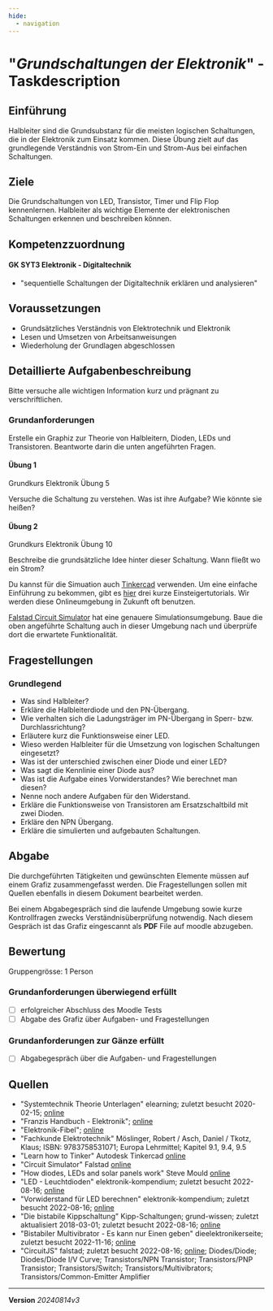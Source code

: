 ```yaml
---
hide:
  - navigation
---
```


# "*Grundschaltungen der Elektronik*" - Taskdescription

## Einführung
Halbleiter sind die Grundsubstanz für die meisten logischen Schaltungen, die in der Elektronik zum Einsatz kommen. Diese Übung zielt auf das grundlegende Verständnis von Strom-Ein und Strom-Aus bei einfachen Schaltungen.

## Ziele
Die Grundschaltungen von LED, Transistor, Timer und Flip Flop kennenlernen. Halbleiter als wichtige Elemente der elektronischen Schaltungen erkennen und beschreiben können.

## Kompetenzzuordnung

#### GK SYT3 Elektronik - Digitaltechnik
* "sequentielle Schaltungen der Digitaltechnik erklären und analysieren"

## Voraussetzungen
* Grundsätzliches Verständnis von Elektrotechnik und Elektronik
* Lesen und Umsetzen von Arbeitsanweisungen
* Wiederholung der Grundlagen abgeschlossen


## Detaillierte Aufgabenbeschreibung
Bitte versuche alle wichtigen Information kurz und prägnant zu verschriftlichen.


### Grundanforderungen
Erstelle ein Graphiz zur Theorie von Halbleitern, Dioden, LEDs und Transistoren. Beantworte darin die unten angeführten Fragen.

#### Übung 1

Grundkurs Elektronik Übung 5

Versuche die Schaltung zu verstehen. Was ist ihre Aufgabe? Wie könnte sie heißen?

#### Übung 2

Grundkurs Elektronik Übung 10

Beschreibe die grundsätzliche Idee hinter dieser Schaltung. Wann fließt wo ein Strom?

Du kannst für die Simuation auch [Tinkercad](https://www.tinkercad.com/) verwenden. Um eine einfache Einführung zu bekommen, gibt es [hier](https://www.tinkercad.com/learn/circuits/lessons) drei kurze Einsteigertutorials. Wir werden diese Onlineumgebung in Zukunft oft benutzen.

[Falstad Circuit Simulator](https://www.falstad.com/circuit/circuitjs.html) hat eine genauere Simulationsumgebung. Baue die oben angeführte Schaltung auch in dieser Umgebung nach und überprüfe dort die erwartete Funktionalität.

## Fragestellungen
### Grundlegend
* Was sind Halbleiter?
* Erkläre die Halbleiterdiode und den PN-Übergang.
* Wie verhalten sich die Ladungsträger im PN-Übergang in Sperr- bzw. Durchlassrichtung?
* Erläutere kurz die Funktionsweise einer LED.
* Wieso werden Halbleiter für die Umsetzung von logischen Schaltungen eingesetzt?
* Was ist der unterschied zwischen einer Diode und einer LED?
* Was sagt die Kennlinie einer Diode aus?
* Was ist die Aufgabe eines Vorwiderstandes? Wie berechnet man diesen?
* Nenne noch andere Aufgaben für den Widerstand.
* Erkläre die Funktionsweise von Transistoren am Ersatzschaltbild mit zwei Dioden. 
* Erkläre den NPN Übergang.
* Erkläre die simulierten und aufgebauten Schaltungen.

## Abgabe
Die durchgeführten Tätigkeiten und gewünschten Elemente müssen auf einem Grafiz zusammengefasst werden. Die Fragestellungen sollen mit Quellen ebenfalls in diesem Dokument bearbeitet werden.

Bei einem Abgabegespräch sind die laufende Umgebung sowie kurze Kontrollfragen zwecks Verständnisüberprüfung notwendig. Nach diesem Gespräch ist das Grafiz eingescannt als **PDF** File auf moodle abzugeben.

## Bewertung
Gruppengrösse: 1 Person

### Grundanforderungen **überwiegend erfüllt**

- [ ]  erfolgreicher Abschluss des Moodle Tests
- [ ]  Abgabe des Grafiz über Aufgaben- und Fragestellungen

### Grundanforderungen **zur Gänze erfüllt**

- [ ]  Abgabegespräch über die Aufgaben- und Fragestellungen

## Quellen
* "Systemtechnik Theorie Unterlagen" elearning; zuletzt besucht 2020-02-15; [online](https://elearning.tgm.ac.at/course/view.php?id=199#section-2)
* "Franzis Handbuch - Elektronik"; [online](https://elearning.tgm.ac.at/mod/resource/view.php?id=3513)
* "Elektronik-Fibel"; [online](https://elearning.tgm.ac.at/mod/resource/view.php?id=3512)
* "Fachkunde Elektrotechnik" Möslinger, Robert / Asch, Daniel / Tkotz, Klaus; ISBN: 9783758531071; Europa Lehrmittel; Kapitel 9.1, 9.4, 9.5
* "Learn how to Tinker" Autodesk Tinkercad [online](https://www.tinkercad.com/learn/circuits/lessons)
* "Circuit Simulator" Falstad [online](https://www.falstad.com/circuit/circuitjs.html)
* "How diodes, LEDs and solar panels work" Steve Mould [online](https://www.youtube.com/watch?v=TGUteH93xNo)
* "LED - Leuchtdioden" elektronik-kompendium; zuletzt besucht 2022-08-16; [online](https://www.elektronik-kompendium.de/sites/bau/0201111.htm)
* "Vorwiderstand für LED berechnen" elektronik-kompendium; zuletzt besucht 2022-08-16; [online](https://www.elektronik-kompendium.de/sites/grd/1006011.htm)
* "Die bistabile Kippschaltung" Kipp-Schaltungen; grund-wissen; zuletzt aktualisiert 2018-03-01; zuletzt besucht 2022-08-16; [online](https://www.grund-wissen.de/elektronik/schaltungen/kippschaltungen.html)
* "Bistabiler Multivibrator - Es kann nur Einen geben" dieelektronikerseite; zuletzt besucht 2022-11-16; [online](http://www.dieelektronikerseite.de/Lections/Bistabiler%20Multivibrator%20-%20Es%20kann%20nur%20Einen%20geben.htm)
* "CircuitJS" falstad; zuletzt besucht 2022-08-16; [online](https://www.falstad.com/circuit/circuitjs.html); Diodes/Diode; Diodes/Diode I/V Curve; Transistors/NPN Transistor; Transistors/PNP Transistor; Transistors/Switch; Transistors/Multivibrators; Transistors/Common-Emitter Amplifier

---

**Version**  *20240814v3*
